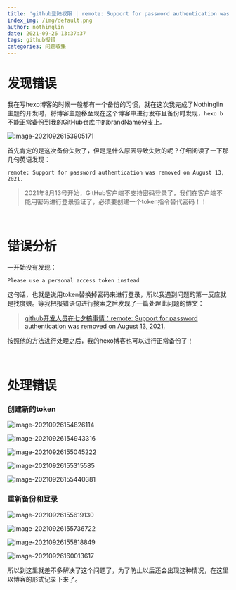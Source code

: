 ```yaml
---
title: 'github登陆权限 | remote: Support for password authentication was removed on August 13, 2021.'
index_img: /img/default.png
author: nothinglin
date: 2021-09-26 13:37:37
tags: github报错
categories: 问题收集
---
```








# 发现错误

我在写hexo博客的时候一般都有一个备份的习惯，就在这次我完成了Nothinglin主题的开发时，将博客主题移至现在这个博客中进行发布且备份时发现，`hexo b`不能正常备份到我的GitHub仓库中的brandName分支上。

![image-20210926153905171](https://NothingLin.coding.net/p/picture/d/picture/git/raw/master/2021/9/26/20210926160202.png)

首先肯定的是这次备份失败了，但是是什么原因导致失败的呢？仔细阅读了一下那几句英语发现：

`remote: Support for password authentication was removed on August 13, 2021.`



> 2021年8月13号开始，GitHub客户端不支持密码登录了，我们在客户端不能用密码进行登录验证了，必须要创建一个token指令替代密码！！

<br/>

# 错误分析

一开始没有发现：

`Please use a personal access token instead`

这句话，也就是说用token替换掉密码来进行登录，所以我遇到问题的第一反应就是找度娘。等我把报错语句进行搜索之后发现了一篇处理此问题的博文：

> [github开发人员在七夕搞事情：remote: Support for password authentication was removed on August 13, 2021.](https://blog.csdn.net/weixin_41010198/article/details/119698015)

按照他的方法进行处理之后，我的hexo博客也可以进行正常备份了！

<br/>

# 处理错误

### 创建新的token

![image-20210926154826114](https://NothingLin.coding.net/p/picture/d/picture/git/raw/master/2021/9/26/20210926160208.png)



![image-20210926154943316](https://NothingLin.coding.net/p/picture/d/picture/git/raw/master/2021/9/26/20210926160212.png)



![image-20210926155045222](https://NothingLin.coding.net/p/picture/d/picture/git/raw/master/2021/9/26/20210926160217.png)

![image-20210926155315585](https://NothingLin.coding.net/p/picture/d/picture/git/raw/master/2021/9/26/20210926160220.png)



![image-20210926155440381](https://NothingLin.coding.net/p/picture/d/picture/git/raw/master/2021/9/26/20210926160224.png)



### 重新备份和登录

![image-20210926155619130](https://NothingLin.coding.net/p/picture/d/picture/git/raw/master/2021/9/26/20210926160228.png)



![image-20210926155736722](https://NothingLin.coding.net/p/picture/d/picture/git/raw/master/2021/9/26/20210926160231.png)



![image-20210926155818849](https://NothingLin.coding.net/p/picture/d/picture/git/raw/master/2021/9/26/20210926160235.png)



![image-20210926160013617](https://NothingLin.coding.net/p/picture/d/picture/git/raw/master/2021/9/26/20210926160239.png)



所以到这里就差不多解决了这个问题了，为了防止以后还会出现这种情况，在这里以博客的形式记录下来了。
